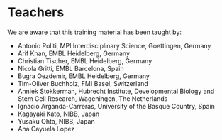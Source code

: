 # Teachers

We are aware that this training material has been taught by:

- Antonio Politi, MPI Interdisciplinary Science, Goettingen, Germany
- Arif Khan, EMBL Heidelberg, Germany
- Christian Tischer, EMBL Heidelberg, Germany
- Nicola Gritti, EMBL Barcelona, Spain
- Bugra Oezdemir, EMBL Heidelberg, Germany 
- Tim-Oliver Buchholz, FMI Basel, Switzerland
- Anniek Stokkerman, Hubrecht Institute, Developmental Biology and Stem Cell Research, Wageningen, The Netherlands
- Ignacio Arganda-Carreras, University of the Basque Country, Spain
- Kagayaki Kato, NIBB, Japan
- Yusaku Ohta, NIBB, Japan
- Ana Cayuela Lopez
